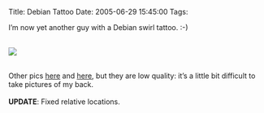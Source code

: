 Title: Debian Tattoo
Date: 2005-06-29 15:45:00
Tags: 

<p>I&#8217;m now yet another guy with a Debian swirl tattoo. :-)<br/><br/></p>
<a target="_blank" href="http://www.damog.net/files/pics/tatoo01.jpg"><img vspace="0" hspace="0" border="0" src="http://www.damog.net/files/pics/tatuaje-mini-01.jpg"/></a><br/><br/><p>
Other pics <a target="_blank" href="http://www.damog.net/files/pics/tatoo02.jpg">here</a> and <a target="_blank" href="http://www.damog.net/files/pics/tatoo03.jpg">here</a>, but they are low quality: it&#8217;s a little bit difficult to take pictures of my back.<br/><br/><strong>UPDATE</strong>: Fixed relative locations.<br/><br/><br/></p>
